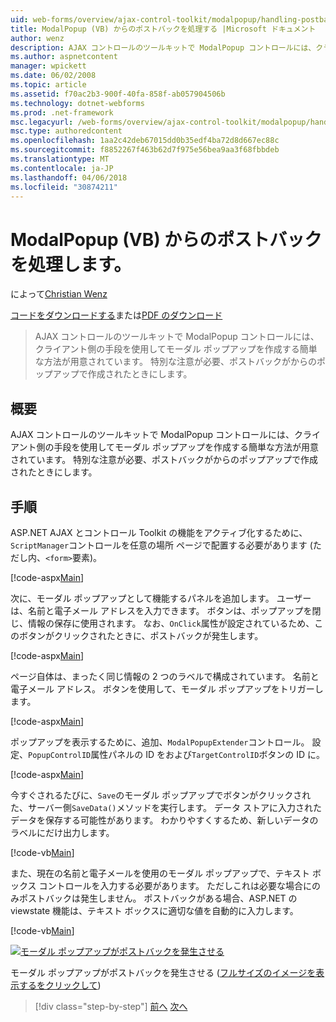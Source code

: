 ```yaml
---
uid: web-forms/overview/ajax-control-toolkit/modalpopup/handling-postbacks-from-a-modalpopup-vb
title: ModalPopup (VB) からのポストバックを処理する |Microsoft ドキュメント
author: wenz
description: AJAX コントロールのツールキットで ModalPopup コントロールには、クライアント側の手段を使用してモーダル ポップアップを作成する簡単な方法が用意されています。 特別な注意が必要と pos しています.
ms.author: aspnetcontent
manager: wpickett
ms.date: 06/02/2008
ms.topic: article
ms.assetid: f70ac2b3-900f-40fa-858f-ab057904506b
ms.technology: dotnet-webforms
ms.prod: .net-framework
msc.legacyurl: /web-forms/overview/ajax-control-toolkit/modalpopup/handling-postbacks-from-a-modalpopup-vb
msc.type: authoredcontent
ms.openlocfilehash: 1aa2c42deb67015dd0b35edf4ba72d8d667ec88c
ms.sourcegitcommit: f8852267f463b62d7f975e56bea9aa3f68fbbdeb
ms.translationtype: MT
ms.contentlocale: ja-JP
ms.lasthandoff: 04/06/2018
ms.locfileid: "30874211"
---
```

<a name="handling-postbacks-from-a-modalpopup-vb"></a>ModalPopup (VB) からのポストバックを処理します。
====================
によって[Christian Wenz](https://github.com/wenz)

[コードをダウンロードする](http://download.microsoft.com/download/2/4/0/24052038-f942-4336-905b-b60ae56f0dd5/ModalPopup3.vb.zip)または[PDF のダウンロード](http://download.microsoft.com/download/b/6/a/b6ae89ee-df69-4c87-9bfb-ad1eb2b23373/modalpopup3VB.pdf)

> AJAX コントロールのツールキットで ModalPopup コントロールには、クライアント側の手段を使用してモーダル ポップアップを作成する簡単な方法が用意されています。 特別な注意が必要、ポストバックがからのポップアップで作成されたときにします。


## <a name="overview"></a>概要

AJAX コントロールのツールキットで ModalPopup コントロールには、クライアント側の手段を使用してモーダル ポップアップを作成する簡単な方法が用意されています。 特別な注意が必要、ポストバックがからのポップアップで作成されたときにします。

## <a name="steps"></a>手順

ASP.NET AJAX とコントロール Toolkit の機能をアクティブ化するために、`ScriptManager`コントロールを任意の場所 ページで配置する必要があります (ただし内、`<form>`要素)。

[!code-aspx[Main](handling-postbacks-from-a-modalpopup-vb/samples/sample1.aspx)]

次に、モーダル ポップアップとして機能するパネルを追加します。 ユーザーは、名前と電子メール アドレスを入力できます。 ボタンは、ポップアップを閉じ、情報の保存に使用されます。 なお、`OnClick`属性が設定されているため、このボタンがクリックされたときに、ポストバックが発生します。

[!code-aspx[Main](handling-postbacks-from-a-modalpopup-vb/samples/sample2.aspx)]

ページ自体は、まったく同じ情報の 2 つのラベルで構成されています。 名前と電子メール アドレス。 ボタンを使用して、モーダル ポップアップをトリガーします。

[!code-aspx[Main](handling-postbacks-from-a-modalpopup-vb/samples/sample3.aspx)]

ポップアップを表示するために、追加、`ModalPopupExtender`コントロール。 設定、`PopupControlID`属性パネルの ID をおよび`TargetControlID`ボタンの ID に。

[!code-aspx[Main](handling-postbacks-from-a-modalpopup-vb/samples/sample4.aspx)]

今すぐされるたびに、`Save`のモーダル ポップアップでボタンがクリックされた、サーバー側`SaveData()`メソッドを実行します。 データ ストアに入力されたデータを保存する可能性があります。 わかりやすくするため、新しいデータのラベルにだけ出力します。

[!code-vb[Main](handling-postbacks-from-a-modalpopup-vb/samples/sample5.vb)]

また、現在の名前と電子メールを使用のモーダル ポップアップで、テキスト ボックス コントロールを入力する必要があります。 ただしこれは必要な場合にのみポストバックは発生しません。 ポストバックがある場合、ASP.NET の viewstate 機能は、テキスト ボックスに適切な値を自動的に入力します。

[!code-vb[Main](handling-postbacks-from-a-modalpopup-vb/samples/sample6.vb)]


[![モーダル ポップアップがポストバックを発生させる](handling-postbacks-from-a-modalpopup-vb/_static/image2.png)](handling-postbacks-from-a-modalpopup-vb/_static/image1.png)

モーダル ポップアップがポストバックを発生させる ([フルサイズのイメージを表示するをクリックして](handling-postbacks-from-a-modalpopup-vb/_static/image3.png))

> [!div class="step-by-step"]
> [前へ](using-modalpopup-with-a-repeater-control-vb.md)
> [次へ](positioning-a-modalpopup-vb.md)
